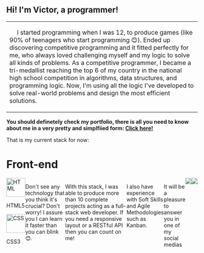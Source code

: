 ## **Hi! I'm Victor, a programmer!**

<table>
  <tbody>
    <tr>
      <td align="left" width="60%">
         <p style="text-indent: 20px;">I started programming when I was 12, to produce games (like 90% of teenagers who start programming 😊).
Ended up discovering competitive programming and it fitted perfectly for me, who always loved challenging myself and my logic to solve all kinds of problems. As a competitive programmer, I became a tri-medallist reaching the top 6 of my country in the national high school competition in algorithms, data structures, and programming logic. Now, I'm using all the logic I've developed to solve real-world problems and design the most efficient solutions. </p>
   </tr>
  </tbody>
</table>

**You should definetely check my portfolio, there is all you need to know about me in a very pretty and simplfiied form: <a href="https://vsisterolli-portfolio.vercel.app/" target="_blank">Click here!</a>**

That is my current stack for now:

<h1>Front-end</h1>
<div style="display: flex;">
    <div> 
    <img height="50" src="https://user-images.githubusercontent.com/25181517/192158954-f88b5814-d510-4564-b285-dff7d6400dad.png" alt="HTML" title="HTML" />
    <p>HTML5</p:
  </div>
   <div>
      <img height="50" src="https://user-images.githubusercontent.com/25181517/183898674-75a4a1b1-f960-4ea9-abcb-637170a00a75.png" alt="CSS" title="CSS" />
     <p>CSS3</p>
   </div>
</div>

Don't see any technology that you think it's crucial? Don't worry! I assure you I can learn it faster than you can blink 😊.

With this stack, I was able to produce more than 10 complete projects acting as a full-stack web developer. If you need a responsive layout or a RESTful API then you can count on me!

I also have experience with Soft Skills and Agile Methodologies such as Kanban.

It will be a pleasure to answer you in one of my social medias

<a href="mailto: vsisterolli@gmail.com" target="_blank">
  <img src="https://img.shields.io/badge/-gmail-red?style=for-the-badge&logo=gmail&logoColor=white">
</a>
 <a href="https://www.linkedin.com/in/victorsisterolli/" target="_blank">
  <img src="https://img.shields.io/badge/-linkedin-blue?style=for-the-badge&logo=linkedin&logoColor=white">
</a>
